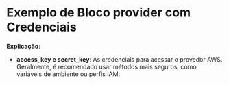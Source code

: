 # Exemplo de Bloco provider com Credenciais
**Explicação**:
- **access_key e secret_key**: As credenciais para acessar o provedor AWS. Geralmente, é recomendado usar métodos mais seguros, como variáveis de ambiente ou perfis IAM.